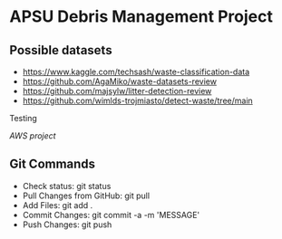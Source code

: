 # APSU Debris Management Project

## Possible datasets

- https://www.kaggle.com/techsash/waste-classification-data
- https://github.com/AgaMiko/waste-datasets-review
- https://github.com/majsylw/litter-detection-review
- https://github.com/wimlds-trojmiasto/detect-waste/tree/main

Testing

*AWS project*

## Git Commands


- Check status: git status
- Pull Changes from GitHub: git pull
- Add Files: git add . 
- Commit Changes: git commit -a -m 'MESSAGE'
- Push Changes: git push